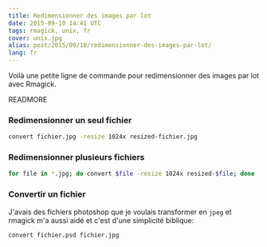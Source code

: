 ```yaml
---
title: Redimensionner des images par lot
date: 2015-09-10 14:41 UTC
tags: rmagick, unix, fr
cover: unix.jpg
alias: post/2015/09/10/redimensionner-des-images-par-lot/
lang: fr
---
```


Voilà une petite ligne de commande pour redimensionner des images par lot avec Rmagick. 

READMORE

### Redimensionner un seul fichier

```bash
convert fichier.jpg -resize 1024x resized-fichier.jpg
```

### Redimensionner plusieurs fichiers

```bash
for file in *.jpg; do convert $file -resize 1024x resized-$file; done 
```

### Convertir un fichier
J'avais des fichiers photoshop que je voulais transformer en `jpeg` et rmagick m'a aussi aidé et c'est d'une simplicité biblique:

```bash
convert fichier.psd fichier.jpg
```